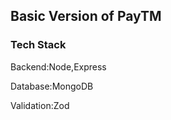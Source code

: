 
##  Basic Version of PayTM

### Tech Stack
   
   Backend:Node,Express
   
   Database:MongoDB
   
   Validation:Zod

